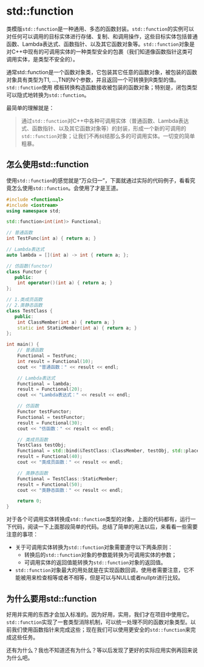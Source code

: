 # std::function

类模版`std::function`是一种通用、多态的函数封装。`std::function`的实例可以对任何可以调用的目标实体进行存储、复制、和调用操作，这些目标实体包括普通函数、Lambda表达式、函数指针、以及其它函数对象等。`std::function`对象是对C++中现有的可调用实体的一种类型安全的包裹（我们知道像函数指针这类可调用实体，是类型不安全的）。

通常std::function是一个函数对象类，它包装其它任意的函数对象，被包装的函数对象具有类型为T1, …,TN的N个参数，并且返回一个可转换到R类型的值。`std::function`使用 模板转换构造函数接收被包装的函数对象；特别是，闭包类型可以隐式地转换为`std::function`。

最简单的理解就是：

> 通过`std::function`对C++中各种可调用实体（普通函数、Lambda表达式、函数指针、以及其它函数对象等）的封装，形成一个新的可调用的`std::function`对象；让我们不再纠结那么多的可调用实体。一切变的简单粗暴。

## 怎么使用std::function

使用`std::function`的感觉就是“万众归一”，下面就通过实际的代码例子，看看究竟怎么使用`std::function`。会使用了才是王道。

```c++
#include <functional>
#include <iostream>
using namespace std;

std::function<int(int)> Functional;

// 普通函数
int TestFunc(int a) { return a; }

// Lambda表达式
auto lambda = [](int a) -> int { return a; };

// 仿函数(functor)
class Functor {
   public:
    int operator()(int a) { return a; }
};

// 1.类成员函数
// 2.类静态函数
class TestClass {
   public:
    int ClassMember(int a) { return a; }
    static int StaticMember(int a) { return a; }
};

int main() {
    // 普通函数
    Functional = TestFunc;
    int result = Functional(10);
    cout << "普通函数：" << result << endl;

    // Lambda表达式
    Functional = lambda;
    result = Functional(20);
    cout << "Lambda表达式：" << result << endl;

    // 仿函数
    Functor testFunctor;
    Functional = testFunctor;
    result = Functional(30);
    cout << "仿函数：" << result << endl;

    // 类成员函数
    TestClass testObj;
    Functional = std::bind(&TestClass::ClassMember, testObj, std::placeholders::_1);
    result = Functional(40);
    cout << "类成员函数：" << result << endl;

    // 类静态函数
    Functional = TestClass::StaticMember;
    result = Functional(50);
    cout << "类静态函数：" << result << endl;

    return 0;
}
```

对于各个可调用实体转换成`std::function`类型的对象，上面的代码都有，运行一下代码，阅读一下上面那段简单的代码。总结了简单的用法以后，来看看一些需要注意的事项：

* 关于可调用实体转换为`std::function`对象需要遵守以下两条原则：
    * 转换后的`std::function`对象的参数能转换为可调用实体的参数；
    * 可调用实体的返回值能转换为`std::function`对象的返回值。
* `std::function`对象最大的用处就是在实现函数回调，使用者需要注意，它不能被用来检查相等或者不相等，但是可以与NULL或者nullptr进行比较。

## 为什么要用std::function

好用并实用的东西才会加入标准的。因为好用，实用，我们才在项目中使用它。`std::function`实现了一套类型消除机制，可以统一处理不同的函数对象类型。以前我们使用函数指针来完成这些；现在我们可以使用更安全的`std::function`来完成这些任务。

还有为什么？我也不知道还有为什么？等以后发现了更好的实际应用实例再回来说为什么吧。
